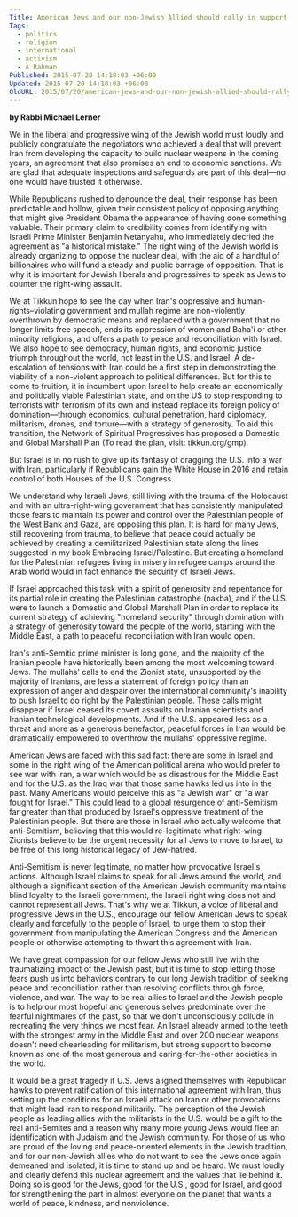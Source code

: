 ```yaml
---
Title: American Jews and our non-Jewish Allied should rally in support of the nuclear deal with Iran
Tags:
  - politics
  - religion
  - international
  - activism
  - A Rahman
Published: 2015-07-20 14:18:03 +06:00
Updated: 2015-07-20 14:18:03 +06:00
OldURL: 2015/07/20/american-jews-and-our-non-jewish-allied-should-rally-in-support-of-the-nuclear-deal-with-iran/
---
```


<strong>by Rabbi Michael Lerner</strong>
 
We in the liberal and progressive wing of the Jewish world must loudly and publicly congratulate the negotiators who achieved a deal that will prevent Iran from developing the capacity to build nuclear weapons in the coming years, an agreement that also promises an end to economic sanctions. We are glad that adequate inspections and safeguards are part of this deal—no one would have trusted it otherwise.
 
While Republicans rushed to denounce the deal, their response has been predictable and hollow, given their consistent policy of opposing anything that might give President Obama the appearance of having done something valuable. Their primary claim to credibility comes from identifying with Israeli Prime Minister Benjamin Netanyahu, who immediately decried the agreement as "a historical mistake." The right wing of the Jewish world is already organizing to oppose the nuclear deal, with the aid of a handful of billionaires who will fund a steady and public barrage of opposition. That is why it is important for Jewish liberals and progressives to speak as Jews to counter the right-wing assault.
 
We at Tikkun hope to see the day when Iran's oppressive and human-rights–violating government and mullah regime are non-violently overthrown by democratic means and replaced with a government that no longer limits free speech, ends its oppression of women and Baha'i or other minority religions, and offers a path to peace and reconciliation with Israel. We also hope to see democracy, human rights, and economic justice triumph throughout the world, not least in the U.S. and Israel. A de-escalation of tensions with Iran could be a first step in demonstrating the viability of a non-violent approach to political differences. But for this to come to fruition, it in incumbent upon Israel to help create an economically and politically viable Palestinian state, and on the US to stop responding to terrorists with terrorism of its own and instead replace its foreign policy of domination—through economics, cultural penetration, hard diplomacy, militarism, drones, and torture—with a strategy of generosity. To aid this transition, the Network of Spiritual Progressives has proposed a Domestic and Global Marshall Plan (To read the plan, visit: tikkun.org/gmp). 
 
But Israel is in no rush to give up its fantasy of dragging the U.S. into a war with Iran, particularly if Republicans gain the White House in 2016 and retain control of both Houses of the U.S. Congress.
  
We understand why Israeli Jews, still living with the trauma of the Holocaust and with an ultra-right-wing government that has consistently manipulated those fears to maintain its power and control over the Palestinian people of the West Bank and Gaza, are opposing this plan. It is hard for many Jews, still recovering from trauma, to believe that peace could actually be achieved by creating a demilitarized Palestinian state along the lines suggested in my book Embracing Israel/Palestine. But creating a homeland for the Palestinian refugees living in misery in refugee camps around the Arab world would in fact enhance the security of Israeli Jews.
 
If Israel approached this task with a spirit of generosity and repentance for its partial role in creating the Palestinian catastrophe (nakba), and if the U.S. were to launch a Domestic and Global Marshall Plan in order to replace its current strategy of achieving "homeland security" through domination with a strategy of generosity toward the people of the world, starting with the Middle East, a path to peaceful reconciliation with Iran would open.
 
Iran's anti-Semitic prime minister is long gone, and the majority of the Iranian people have historically been among the most welcoming toward Jews. The mullahs' calls to end the Zionist state, unsupported by the majority of Iranians, are less a statement of foreign policy than an expression of anger and despair over the international community's inability to push Israel to do right by the Palestinian people. These calls might disappear if Israel ceased its covert assaults on Iranian scientists and Iranian technological developments. And if the U.S. appeared less as a threat and more as a generous benefactor, peaceful forces in Iran would be dramatically empowered to overthrow the mullahs' oppressive regime.   
 
American Jews are faced with this sad fact: there are some in Israel and some in the right wing of the American political arena who would prefer to see war with Iran, a war which would be as disastrous for the Middle East and for the U.S. as the Iraq war that those same hawks led us into in the past. Many Americans would perceive this as "a Jewish war" or "a war fought for Israel." This could lead to a global resurgence of anti-Semitism far greater than that produced by Israel's oppressive treatment of the Palestinian people. But there are those in Israel who actually welcome that anti-Semitism, believing that this would re-legitimate what right-wing Zionists believe to be the urgent necessity for all Jews to move to Israel, to be free of this long historical legacy of Jew-hatred.
 
Anti-Semitism is never legitimate, no matter how provocative Israel's actions. Although Israel claims to speak for all Jews around the world, and although a significant section of the American Jewish community maintains blind loyalty to the Israeli government, the Israeli right wing does not and cannot represent all Jews. That's why we at Tikkun, a voice of liberal and progressive Jews in the U.S., encourage our fellow American Jews to speak clearly and forcefully to the people of Israel, to urge them to stop their government from manipulating the American Congress and the American people or otherwise attempting to thwart this agreement with Iran.
 
We have great compassion for our fellow Jews who still live with the traumatizing impact of the Jewish past, but it is time to stop letting those fears push us into behaviors contrary to our long Jewish tradition of seeking peace and reconciliation rather than resolving conflicts through force, violence, and war. The way to be real allies to Israel and the Jewish people is to help our most hopeful and generous selves predominate over the fearful nightmares of the past, so that we don't unconsciously collude in recreating the very things we most fear. An Israel already armed to the teeth with the strongest army in the Middle East and over 200 nuclear weapons doesn't need cheerleading for militarism, but strong support to become known as one of  the most generous and caring-for-the-other societies in the world.
 
It would be a great tragedy if U.S. Jews aligned themselves with Republican hawks to prevent ratification of this international agreement with Iran, thus setting up the conditions for an Israeli attack on Iran or other provocations that might lead Iran to respond militarily. The perception of the Jewish people as leading allies with the militarists in the U.S. would be a gift to the real anti-Semites and a reason why many more young Jews would flee an identification with Judaism and the Jewish community. For those of us who are proud of the loving and peace-oriented elements in the Jewish tradition, and for our non-Jewish allies who do not want to see the Jews once again demeaned and isolated, it is time to stand up and be heard. We must loudly and clearly defend this nuclear agreement and the values that lie behind it. Doing so is good for the Jews, good for the U.S., good for Israel,  and good for strengthening the part in almost everyone on the planet that wants a world of peace, kindness, and nonviolence. 
